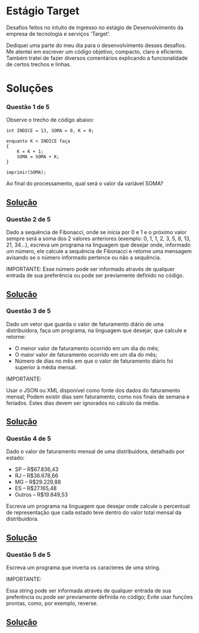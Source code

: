 # Estágio Target

Desafios feitos no intuito de ingresso no estágio de Desenvolvimento da empresa de tecnologia e serviços 'Target'.

Dediquei uma parte do meu dia para o desenvolvimento desses desafios. Me atentei em escrever um código objetivo, compacto, claro e eficiente. Também tratei de fazer diversos comentários explicando a funcionalidade de certos trechos e linhas.

# Soluções

### Questão 1 de 5

Observe o trecho de código abaixo:

```plaintext
int INDICE = 13, SOMA = 0, K = 0;

enquanto K < INDICE faça
{
    K = K + 1;
    SOMA = SOMA + K;
}

imprimir(SOMA);
```
Ao final do processamento, qual será o valor da variável SOMA?

## [Solução](https://github.com/PedroMoura0102/estagioTarget/blob/main/scripts/exercicio1.js)

### Questão 2 de 5
Dado a sequência de Fibonacci, onde se inicia por 0 e 1 e o próximo valor sempre será a soma dos 2 valores anteriores (exemplo: 0, 1, 1, 2, 3, 5, 8, 13, 21, 34...), escreva um programa na linguagem que desejar onde, informado um número, ele calcule a sequência de Fibonacci e retorne uma mensagem avisando se o número informado pertence ou não a sequência.

IMPORTANTE: Esse número pode ser informado através de qualquer entrada de sua preferência ou pode ser previamente definido no código.

## [Solução](https://github.com/PedroMoura0102/estagioTarget/blob/main/scripts/exercicio2.js)

### Questão 3 de 5
Dado um vetor que guarda o valor de faturamento diário de uma distribuidora, faça um programa, na linguagem que desejar, que calcule e retorne:

- O menor valor de faturamento ocorrido em um dia do mês;
- O maior valor de faturamento ocorrido em um dia do mês;
- Número de dias no mês em que o valor de faturamento diário foi superior à média mensal.

IMPORTANTE:

Usar o JSON ou XML disponível como fonte dos dados do faturamento mensal;
Podem existir dias sem faturamento, como nos finais de semana e feriados. Estes dias devem ser ignorados no cálculo da média.

## [Solução](https://github.com/PedroMoura0102/estagioTarget/blob/main/scripts/exercicio3.js)

### Questão 4 de 5
Dado o valor de faturamento mensal de uma distribuidora, detalhado por estado:

- SP – R$67.836,43
- RJ – R$36.678,66
- MG – R$29.229,88
- ES – R$27.165,48
- Outros – R$19.849,53

Escreva um programa na linguagem que desejar onde calcule o percentual de representação que cada estado teve dentro do valor total mensal da distribuidora.

## [Solução](https://github.com/PedroMoura0102/estagioTarget/blob/main/scripts/exercicio4.js)

### Questão 5 de 5
Escreva um programa que inverta os caracteres de uma string.

IMPORTANTE:

Essa string pode ser informada através de qualquer entrada de sua preferência ou pode ser previamente definida no código;
Evite usar funções prontas, como, por exemplo, reverse.

## [Solução](https://github.com/PedroMoura0102/estagioTarget/blob/main/scripts/exercicio5.js)
